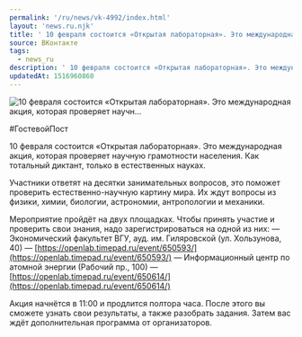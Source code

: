 ```yaml
---
permalink: '/ru/news/vk-4992/index.html'
layout: 'news.ru.njk'
title: ' 10 февраля состоится «Открытая лабораторная». Это международная акция, которая проверяет научн…'
source: ВКонтакте
tags:
  - news_ru
description: ' 10 февраля состоится «Открытая лабораторная». Это международная акция, которая проверяет научн…'
updatedAt: 1516960860
---
```

![ 10 февраля состоится «Открытая лабораторная». Это международная акция, которая проверяет научн…](https://sun9-22.userapi.com/impf/c840631/v840631531/49d22/gf8RMtDaNe8.jpg?size=1280x640&quality=96&sign=218b43472c62418773beb01ded77cb38&c_uniq_tag=eK4rF8w1S9druN5NqwPnAfujtumAqU4yua3pt6TC4os&type=album)

#ГостевойПост

10 февраля состоится «Открытая лабораторная». Это международная акция, которая проверяет научную грамотности населения. Как тотальный диктант, только в естественных науках.

Участники ответят на десятки занимательных вопросов, это поможет проверить естественно-научную картину мира. Их ждут вопросы из физики, химии, биологии, астрономии, антропологии и механики.

Мероприятие пройдёт на двух площадках. Чтобы принять участие и проверить свои знания, надо зарегистрироваться на одной из них:
— Экономический факультет ВГУ, ауд. им. Гиляровской (ул. Хользунова, 40) — [https://openlab.timepad.ru/event/650593/](https://openlab.timepad.ru/event/650593/)
— Информационный центр по атомной энергии (Рабочий пр., 100) — [https://openlab.timepad.ru/event/650614/](https://openlab.timepad.ru/event/650614/)

Акция начнётся в 11:00 и продлится полтора часа. После этого вы сможете узнать свои результаты, а также разобрать задания. Затем вас ждёт дополнительная программа от организаторов.
